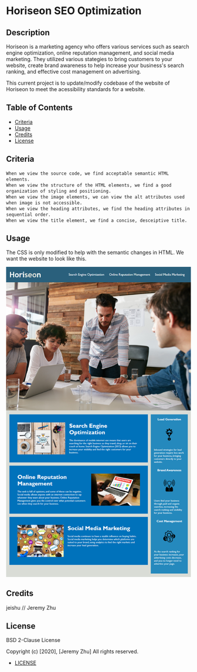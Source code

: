 # Horiseon SEO Optimization

## Description 

Horiseon is a marketing agency who offers various services such as search engine optimization, online reputation management, and social media marketing. They utilized various stategies to bring customers to your website, create brand awareness to help increase your business's search ranking, and effective cost management on advertising.

This current project is to update/modify codebase of the website of Horiseon to meet the acessibility standards for a website. 


## Table of Contents

* [Criteria](#Criteria)
* [Usage](#Usage)
* [Credits](#Credits)
* [License](#License)


## Criteria

```
When we view the source code, we find acceptable semantic HTML elements.
When we view the structure of the HTML elements, we find a good organization of styling and positioning.
When we view the image elements, we can view the alt attributes used when image is not accessible.
When we view the heading attributes, we find the heading attributes in sequential order.
When we view the title element, we find a concise, desceiptive title.

```

## Usage 

The CSS is only modified to help with the semantic changes in HTML. We want the website to look like this.

![demo](./Assets/images/01-html-css-git-homework-demo.png)


## Credits

jeishu // Jeremy Zhu



## License

BSD 2-Clause License

Copyright (c) [2020], [Jeremy Zhu]
All rights reserved.
* [LICENSE](./LICENSE.txt)
